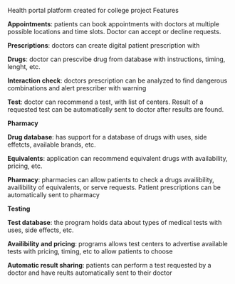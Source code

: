 Health portal platform created for college project
Features


**Appointments**: patients can book appointments with doctors at multiple possible locations and time slots. Doctor can accept or decline requests.


**Prescriptions**: doctors can create digital patient prescription with

  **Drugs**: doctor can prescvibe drug from database with instructions, timing, lenght, etc.
  
  **Interaction check**: doctors prescription can be analyzed to find dangerous combinations and alert prescriber with warning
  
  **Test**: doctor can recommend a test, with list of centers. Result of a requested test can be automatically sent to doctor after results are found.

  
**Pharmacy**

  **Drug database**: has support for a database of drugs with uses, side effetcts, available brands, etc.
  
  **Equivalents**: application can recommend equivalent drugs with availability, pricing, etc.
  
  **Pharmacy**: pharmacies can allow patients to check a drugs availibility, availibility of equivalents, or serve requests. Patient prescriptions can be automatically sent to pharmacy

  
**Testing**

  **Test database**: the program holds data about types of medical tests with uses, side effects, etc.
  
  **Availibility and pricing**: programs allows test centers to advertise available tests with pricing, timing, etc to allow patients to choose
  
  **Automatic result sharing**: patients can perform a test requested by a doctor and have reults automatically sent to their doctor 
  
